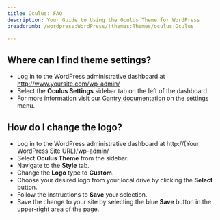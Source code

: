 ```yaml
---
title: Oculus: FAQ
description: Your Guide to Using the Oculus Theme for WordPress
breadcrumb: /wordpress:WordPress/!themes:Themes/oculus:Oculus

---
```


Where can I find theme settings?
-----
* Log in to the WordPress administrative dashboard at http://www.yoursite.com/wp-admin/
* Select the **Oculus Settings** sidebar tab on the left of the dashboard.
* For more information visit our [Gantry documentation](http://docs.gantry.org/gantry4/configure) on the settings menu.

How do I change the logo?
-----

* Log in to the WordPress administrative dashboard at http://(Your WordPress Site URL)/wp-admin/
* Select **Oculus Theme** from the sidebar.
* Navigate to the **Style** tab.
* Change the **Logo** type to **Custom**.
* Choose your desired logo from your local drive by clicking the **Select** button.
* Follow the instructions to **Save** your selection.
* Save the change to your site by selecting the blue **Save** button in the upper-right area of the page.

[gantry]: http://docs.gantry.org/gantry4/configure
